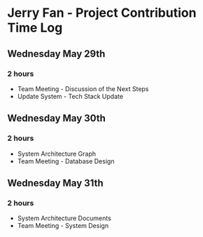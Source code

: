 # Jerry Fan - Project Contribution Time Log
## Wednesday May 29th
### 2 hours
- Team Meeting - Discussion of the Next Steps
- Update System - Tech Stack Update

## Wednesday May 30th
### 2 hours
- System Architecture Graph
- Team Meeting - Database Design

## Wednesday May 31th
### 2 hours
- System Architecture Documents
- Team Meeting - System Design
